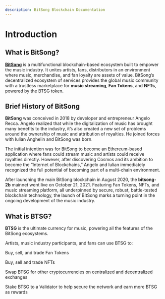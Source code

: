 ```yaml
---
description: BitSong Blockchain Documentation
---
```


# Introduction

## What is BitSong?

[**BitSong**](https://bitsong.io) is a multifunctional blockchain-based ecosystem built to empower the music industry. It unites artists, fans, distributors in an environment where music, merchandise, and fan loyalty are assets of value. BitSong’s decentralized ecosystem of services provides the global music community with a trustless marketplace for **music streaming**, **Fan Tokens**, and **NFTs**, powered by the BTSG token.

## Brief History of BitSong

**BitSong** was conceived in 2018 by developer and entrepreneur Angelo Recca. Angelo realized that while the digitalization of music has brought many benefits to the industry, it’s also created a new set of problems around the ownership of music and attribution of royalties. He joined forces with Iulian Anghelin and BitSong was born.

The initial intention was for BitSong to become an Ethereum-based application where fans could stream music and artists could receive royalties directly. However, after discovering Cosmos and its ambition to become the “Internet of Blockchains,” Angelo and Iulian immediately recognized the full potential of becoming part of a multi-chain environment.

After launching the main BitSong blockchain in August 2020, the **bitsong-2b** mainnet went live on October 21, 2021. Featuring Fan Tokens, NFTs, and music streaming platform, all underpinned by secure, robust, battle-tested blockchain technology, the launch of BitSong marks a turning point in the ongoing development of the music industry.

## What is BTSG?

**BTSG** is the ultimate currency for music, powering all the features of the BitSong ecosystems.

Artists, music industry participants, and fans can use BTSG to:

Buy, sell, and trade Fan Tokens&#x20;

Buy, sell and trade NFTs&#x20;

Swap BTSG for other cryptocurrencies on centralized and decentralized exchanges&#x20;

Stake BTSG to a Validator to help secure the network and earn more BTSG as rewards

